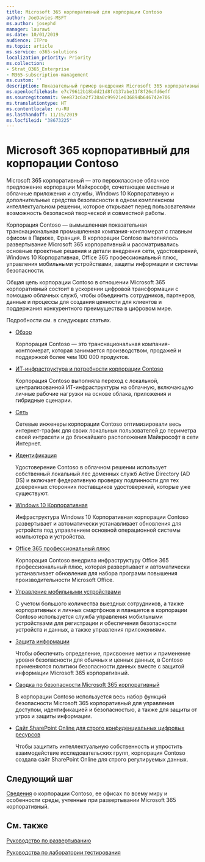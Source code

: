 ```yaml
---
title: Microsoft 365 корпоративный для корпорации Contoso
author: JoeDavies-MSFT
ms.author: josephd
manager: laurawi
ms.date: 10/01/2019
audience: ITPro
ms.topic: article
ms.service: o365-solutions
localization_priority: Priority
ms.collection:
- Strat_O365_Enterprise
- M365-subscription-management
ms.custom: ''
description: Показательный пример внедрения Microsoft 365 корпоративный вымышленной глобальной организацией
ms.openlocfilehash: e7c79612b18bdd21d8fd137abe11f8f26cfd6eff
ms.sourcegitcommit: 9ee873c6a2f738a0c99921e036894b646742e706
ms.translationtype: HT
ms.contentlocale: ru-RU
ms.lasthandoff: 11/15/2019
ms.locfileid: "38673225"
---
```

# <a name="microsoft-365-enterprise-for-the-contoso-corporation"></a>Microsoft 365 корпоративный для корпорации Contoso

Microsoft 365 корпоративный — это первоклассное облачное предложение корпорации Майкрософт, сочетающее местные и облачные приложения и службы, Windows 10 Корпоративную и дополнительные средства безопасности в одном комплексном интеллектуальном решении, которое открывает перед пользователями возможность безопасной творческой и совместной работы. 

Корпорация Contoso — вымышленная показательная транснациональная промышленная компания-конгломерат с главным офисом в Париже, Франция. В корпорации Contoso выполнялось развертывание Microsoft 365 корпоративный и рассматривались основные проектные решения и детали внедрения сети, удостоверений, Windows 10 Корпоративная, Office 365 профессиональный плюс, управления мобильными устройствами, защиты информации и системы безопасности. 

Общая цель корпорации Contoso в отношении Microsoft 365 корпоративный состоит в ускорении цифровой трансформации с помощью облачных служб, чтобы объединить сотрудников, партнеров, данные и процессы для создания ценности для клиентов и поддержания конкурентного преимущества в цифровом мире.

Подробности см. в следующих статьях.

- [Обзор](contoso-overview.md)

  Корпорация Contoso — это транснациональная компания-конгломерат, которая занимается производством, продажей и поддержкой более чем 100 000 продуктов.

- [ИТ-инфраструктура и потребности корпорации Contoso](contoso-infra-needs.md)

  Корпорация Contoso выполняла переход с локальной, централизованной ИТ-инфраструктуры на облачную, включающую личные рабочие нагрузки на основе облака, приложения и гибридные сценарии.

- [Сеть](contoso-networking.md)

  Сетевые инженеры корпорации Contoso оптимизировали весь интернет-трафик для своих локальных пользователей до периметра своей интрасети и до ближайшего расположения Майкрософт в сети Интернет.

- [Идентификация](contoso-identity.md)

  Удостоверение Contoso в облачном решении использует собственный локальный лес доменных служб Active Directory (AD DS) и включает федеративную проверку подлинности для тех доверенных сторонних поставщиков удостоверений, которые уже существуют.

- [Windows 10 Корпоративная](contoso-win10.md)

  Инфраструктура Windows 10 Корпоративная корпорации Contoso развертывает и автоматически устанавливает обновления для устройств под управлением основной операционной системы компьютера и устройства.

- [Office 365 профессиональный плюс](contoso-o365pp.md)

  Корпорация Contoso внедрила инфраструктуру Office 365 профессиональный плюс, которая развертывает и автоматически устанавливает обновления для набора программ повышения производительности Microsoft Office.

- [Управление мобильными устройствами](contoso-mdm.md)

  С учетом большого количества выездных сотрудников, а также корпоративных и личных смартфонов и планшетов в корпорации Contoso используется служба управления мобильными устройствами для регистрации и обеспечения безопасности устройств и данных, а также управления приложениями.

- [Защита информации](contoso-info-protect.md)

  Чтобы обеспечить определение, присвоение метки и применение уровня безопасности для обычных и ценных данных, в Contoso применяются политики безопасности данных вместе с защитой информации Microsoft 365 корпоративный.

- [Сводка по безопасности Microsoft 365 корпоративный](contoso-security-summary.md)

  В корпорации Contoso используется весь набор функций безопасности Microsoft 365 корпоративный для управления доступом, идентификацией и безопасностью, а также для защиты от угроз и защиты информации.

- [Сайт SharePoint Online для строго конфиденциальных цифровых ресурсов](contoso-sharepoint-online-site-for-highly-confidential-assets.md)

  Чтобы защитить интеллектуальную собственность и упростить взаимодействие исследовательских групп, корпорация Contoso создала сайт SharePoint Online для строго регулируемых данных.


## <a name="next-step"></a>Следующий шаг

[Сведения](contoso-overview.md) о корпорации Contoso, ее офисах по всему миру и особенности среды, учтенные при развертывании Microsoft 365 корпоративный.


## <a name="see-also"></a>См. также

[Руководство по развертыванию](deploy-microsoft-365-enterprise.md)

[Руководства по лаборатории тестирования](m365-enterprise-test-lab-guides.md)


